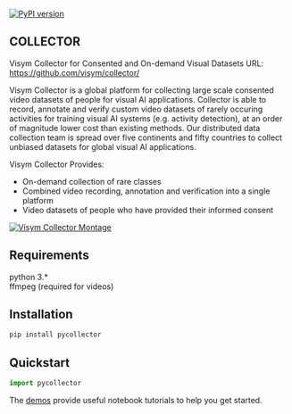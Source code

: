 [![PyPI version](https://badge.fury.io/py/pycollector.svg)](https://badge.fury.io/py/pycollector)

COLLECTOR
-------------------
Visym Collector for Consented and On-demand Visual Datasets
URL: https://github.com/visym/collector/  

Visym Collector is a global platform for collecting large scale consented video datasets of people for visual AI applications. Collector is able to record, annotate and verify custom video datasets of rarely occuring activities for training visual AI systems (e.g. activity detection), at an order of magnitude lower cost than existing methods. Our distributed data collection team is spread over five continents and fifty countries to collect unbiased datasets for global visual AI applications.
   
Visym Collector Provides:

* On-demand collection of rare classes
* Combined video recording, annotation and verification into a single platform
* Video datasets of people who have provided their informed consent

[![Visym Collector Montage](http://i3.ytimg.com/vi/HjNa7_T-Xkc/maxresdefault.jpg)](https://youtu.be/HjNa7_T-Xkc)


Requirements
-------------------
python 3.*  
ffmpeg (required for videos)  


Installation
-------------------

```python
pip install pycollector
```

Quickstart
-------------------
```python
import pycollector
```

The [demos](https://github.com/visym/collector/demo) provide useful notebook tutorials to help you get started.



